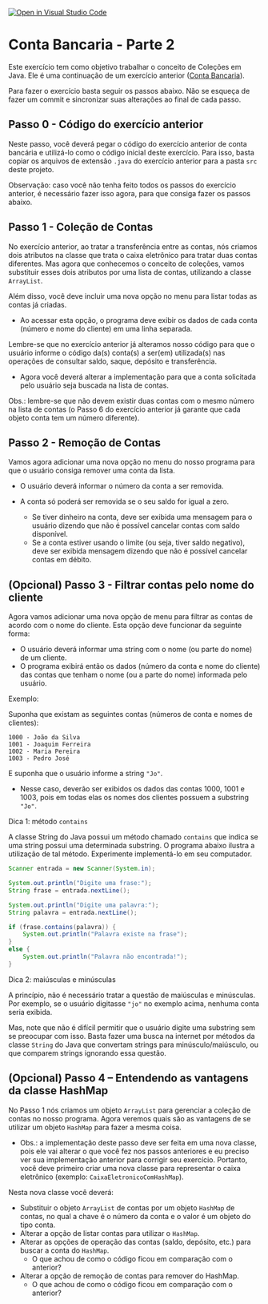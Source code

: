 [![Open in Visual Studio Code](https://classroom.github.com/assets/open-in-vscode-c66648af7eb3fe8bc4f294546bfd86ef473780cde1dea487d3c4ff354943c9ae.svg)](https://classroom.github.com/online_ide?assignment_repo_id=9383882&assignment_repo_type=AssignmentRepo)
# Conta Bancaria - Parte 2

Este exercício tem como objetivo trabalhar o conceito de Coleções em Java.
Ele é uma continuação de um exercício anterior ([Conta Bancaria](https://github.com/ufla-ppoo/ContaBancaria)).

Para fazer o exercício basta seguir os passos abaixo.
Não se esqueça de fazer um commit e sincronizar suas alterações ao final de cada passo.

## Passo 0 - Código do exercício anterior

Neste passo, você deverá pegar o código do exercício anterior de conta bancária e utilizá-lo como o código inicial deste exercício.
Para isso, basta copiar os arquivos de extensão `.java` do exercício anterior para a pasta `src` deste projeto.

Observação: caso você não tenha feito todos os passos do exercício anterior, é necessário fazer isso agora, para que consiga fazer os passos abaixo.

## Passo 1 - Coleção de Contas

No exercício anterior, ao tratar a transferência entre as contas, nós criamos dois atributos na classe que trata o caixa eletrônico para tratar duas contas diferentes.
Mas agora que conhecemos o conceito de coleções, vamos substituir esses dois atributos por uma lista de contas, utilizando a classe `ArrayList`.

Além disso, você deve incluir uma nova opção no menu para listar todas as contas já criadas.

- Ao acessar esta opção, o programa deve exibir os dados de cada conta (número e nome do cliente) em uma linha separada.

Lembre-se que no exercício anterior já alteramos nosso código para que o usuário informe o código da(s) conta(s) a ser(em) utilizada(s) nas operações de consultar saldo, saque, depósito e transferência.

- Agora você deverá alterar a implementação para que a conta solicitada pelo usuário seja buscada na lista de contas.

Obs.: lembre-se que não devem existir duas contas com o mesmo número na lista de contas (o Passo 6 do exercício anterior já garante que cada objeto conta tem um número diferente).

## Passo 2 - Remoção de Contas

Vamos agora adicionar uma nova opção no menu do nosso programa para que o usuário consiga remover uma conta da lista.

- O usuário deverá informar o número da conta a ser removida.
- A conta só poderá ser removida se o seu saldo for igual a zero.

  - Se tiver dinheiro na conta, deve ser exibida uma mensagem para o usuário dizendo que não é possível cancelar contas com saldo disponível.
  - Se a conta estiver usando o limite (ou seja, tiver saldo negativo), deve ser exibida mensagem dizendo que não é possível cancelar contas em débito.

## (Opcional) Passo 3 - Filtrar contas pelo nome do cliente

Agora vamos adicionar uma nova opção de menu para filtrar as contas de acordo com o nome do cliente.
Esta opção deve funcionar da seguinte forma:

- O usuário deverá informar uma string com o nome (ou parte do nome) de um cliente.
- O programa exibirá então os dados (número da conta e nome do cliente) das contas que tenham o nome (ou a parte do nome) informada pelo usuário.

Exemplo:

Suponha que existam as seguintes contas (números de conta e nomes de clientes):

```text
1000 - João da Silva
1001 - Joaquim Ferreira
1002 - Maria Pereira
1003 - Pedro José
```

E suponha que o usuário informe a string `"Jo"`.

- Nesse caso, deverão ser exibidos os dados das contas 1000, 1001 e 1003, pois em todas elas os nomes dos clientes possuem a substring `"Jo"`.

Dica 1: método `contains`

A classe String do Java possui um método chamado `contains` que indica se uma string possui uma determinada substring.
O programa abaixo ilustra a utilização de tal método.
Experimente implementá-lo em seu computador.

```java
Scanner entrada = new Scanner(System.in);

System.out.println("Digite uma frase:");
String frase = entrada.nextLine();

System.out.println("Digite uma palavra:");
String palavra = entrada.nextLine();

if (frase.contains(palavra)) {
    System.out.println("Palavra existe na frase");
}
else {
    System.out.println("Palavra não encontrada!");
}
```

Dica 2: maiúsculas e minúsculas

A princípio, não é necessário tratar a questão de maiúsculas e minúsculas.
Por exemplo, se o usuário digitasse `"jo"` no exemplo acima, nenhuma conta seria exibida.

Mas, note que não é difícil permitir que o usuário digite uma substring sem se preocupar com isso.
Basta fazer uma busca na internet por métodos da classe `String` do Java que convertam strings para minúsculo/maiúsculo, ou que comparem strings ignorando essa questão.

## (Opcional) Passo 4 – Entendendo as vantagens da classe HashMap

No Passo 1 nós criamos um objeto `ArrayList` para gerenciar a coleção de contas no nosso programa.
Agora veremos quais são as vantagens de se utilizar um objeto `HashMap` para fazer a mesma coisa.

- Obs.: a implementação deste passo deve ser feita em uma nova classe, pois ele vai alterar o que você fez nos passos anteriores e eu preciso ver sua implementação anterior para corrigir seu exercício. Portanto, você deve primeiro criar uma nova classe para representar o caixa eletrônico (exemplo: `CaixaEletronicoComHashMap`).

Nesta nova classe você deverá:

- Substituir o objeto `ArrayList` de contas por um objeto `HashMap` de contas, no qual a chave é o número da conta e o valor é um objeto do tipo conta.
- Alterar a opção de listar contas para utilizar o `HashMap`.
- Alterar as opções de operação das contas (saldo, depósito, etc.) para buscar a conta do `HashMap`.
  - O que achou de como o código ficou em comparação com o anterior?
- Alterar a opção de remoção de contas para remover do HashMap.
  - O que achou de como o código ficou em comparação com o anterior?
